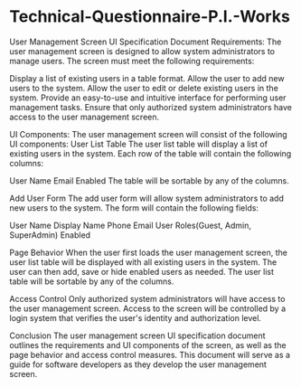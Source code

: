 # Technical-Questionnaire-P.I.-Works
User Management Screen UI Specification Document
Requirements:
The user management screen is designed to allow system administrators to manage users. The screen must meet the following requirements:

Display a list of existing users in a table format.
Allow the user to add new users to the system.
Allow the user to edit or delete existing users in the system.
Provide an easy-to-use and intuitive interface for performing user management tasks.
Ensure that only authorized system administrators have access to the user management screen.

UI Components:
The user management screen will consist of the following UI components:
User List Table 
The user list table will display a list of existing users in the system. Each row of the table will contain the following columns:

User Name
Email
Enabled
The table will be sortable by any of the columns.

Add User Form
The add user form will allow system administrators to add new users to the system. The form will contain the following fields:

User Name
Display Name 
Phone
Email 
User Roles(Guest, Admin, SuperAdmin)
Enabled

Page Behavior
When the user first loads the user management screen, the user list table will be displayed with all existing users in the system. The user can then add, save or hide enabled users as needed. The user list table will be sortable by any of the columns.

Access Control
Only authorized system administrators will have access to the user management screen. Access to the screen will be controlled by a login system that verifies the user's identity and authorization level.

Conclusion
The user management screen UI specification document outlines the requirements and UI components of the screen, as well as the page behavior and access control measures. This document will serve as a guide for software developers as they develop the user management screen.
